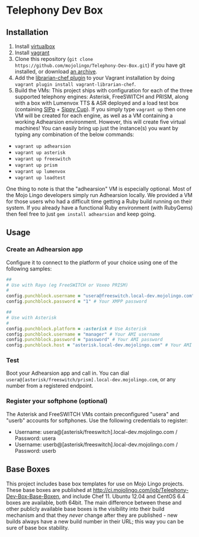 # Telephony Dev Box

## Installation

1. Install [virtualbox](https://www.virtualbox.org/wiki/Downloads)
2. Install [vagrant](http://vagrantup.com)
3. Clone this repository (`git clone https://github.com/mojolingo/Telephony-Dev-Box.git`) if you have git installed, or download [an archive](https://github.com/mojolingo/Telephony-Dev-Box/zipball/master).
4. Add the [librarian-chef plugin](https://github.com/jimmycuadra/vagrant-librarian-chef) to your Vagrant installation by doing `vagrant plugin install vagrant-librarian-chef`.
5. Build the VMs:
This project ships with configuration for each of the three supported telephony engines: Asterisk, FreeSWITCH and PRISM, along with a box with Lumenvox TTS & ASR deployed and a load test box (containing [SIPp](http://sipp.sourceforge.net) + [Sippy Cup](https://github.com/bklang/sippy_cup)). If you simply type `vagrant up` then one VM will be created for each engine, as well as a VM containing a working Adhearsion environment. However, this will create five virtual machines! You can easily bring up just the instance(s) you want by typing any combination of the below commands:
  * `vagrant up adhearsion`
  * `vagrant up asterisk`
  * `vagrant up freeswitch`
  * `vagrant up prism`
  * `vagrant up lumenvox`
  * `vagrant up loadtest`

One thing to note is that the "adhearsion" VM is especially optional.  Most of the Mojo Lingo developers simply run Adhearsion locally. We provided a VM for those users who had a difficult time getting a Ruby build running on their system. If you already have a functional Ruby environment (with RubyGems) then feel free to just `gem install adhearsion` and keep going.

## Usage

### Create an Adhearsion app

Configure it to connect to the platform of your choice using one of the following samples:

```ruby
##
# Use with Rayo (eg FreeSWITCH or Voxeo PRISM)
#
config.punchblock.username = "usera@freeswitch.local-dev.mojolingo.com" # Your XMPP JID for use with Rayo (swap 'freeswitch' for 'prism' as appropriate)
config.punchblock.password = "1" # Your XMPP password
```

```ruby
##
# Use with Asterisk
#
config.punchblock.platform = :asterisk # Use Asterisk
config.punchblock.username = "manager" # Your AMI username
config.punchblock.password = "password" # Your AMI password
config.punchblock.host = "asterisk.local-dev.mojolingo.com" # Your AMI host
```

### Test
Boot your Adhearsion app and call in. You can dial `usera@[asterisk/freeswitch/prism].local-dev.mojolingo.com`, or any number from a registered endpoint.

### Register your softphone (optional)
The Asterisk and FreeSWITCH VMs contain preconfigured "usera" and "userb" accounts for softphones. Use the following credentials to register:

* Username: usera@[asterisk/freeswitch].local-dev.mojolingo.com / Password: usera
* Username: userb@[asterisk/freeswitch].local-dev.mojolingo.com / Password: userb

## Base Boxes

This project includes base box templates for use on Mojo Lingo projects. These base boxes are published at http://ci.mojolingo.com/job/Telephony-Dev-Box-Base-Boxen, and include Chef 11. Ubuntu 12.04 and CentOS 6.4 boxes are available, both 64bit. The main difference between these and other publicly available base boxes is the visibility into their build mechanism and that they *never* change after they are published - new builds always have a new build number in their URL; this way you can be sure of base box stability.
